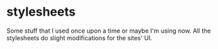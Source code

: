 # stylesheets
Some stuff that I used once upon a time or maybe I'm using now.
All the stylesheets do slight modifications for the sites' UI.
